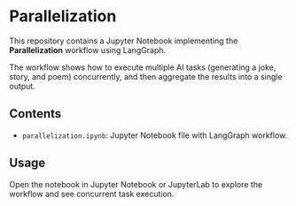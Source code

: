 # Parallelization

This repository contains a Jupyter Notebook implementing the **Parallelization** workflow using LangGraph.

The workflow shows how to execute multiple AI tasks (generating a joke, story, and poem) concurrently, and then aggregate the results into a single output.

## Contents
- `parallelization.ipynb`: Jupyter Notebook file with LangGraph workflow.

## Usage
Open the notebook in Jupyter Notebook or JupyterLab to explore the workflow and see concurrent task execution.
